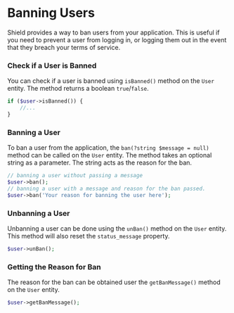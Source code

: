 # Banning Users

Shield provides a way to ban users from your application. This is useful if you need to prevent a user from logging in, or logging them out in the event that they breach your terms of service.


### Check if a User is Banned  

You can check if a user is banned using `isBanned()` method on the `User` entity. The method returns a boolean `true`/`false`. 

```php
if ($user->isBanned()) {
    //...
}
```  

### Banning a User

To ban a user from the application, the `ban(?string $message = null)` method can be called on the `User` entity. The method takes an optional string as a parameter. The string acts as the reason for the ban.

```php
// banning a user without passing a message
$user->ban();
// banning a user with a message and reason for the ban passed.
$user->ban('Your reason for banning the user here');
```

### Unbanning a User

Unbanning a user can be done using the `unBan()` method on the `User` entity. This method will also reset the `status_message` property.   

```php
$user->unBan();
```

### Getting the Reason for Ban

The reason for the ban can be obtained user the `getBanMessage()` method on the `User` entity.

```php
$user->getBanMessage();
```